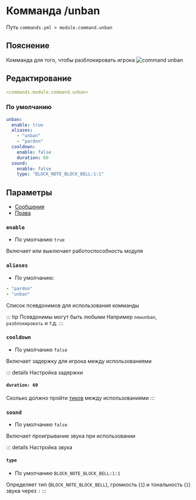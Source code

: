 # Комманда /unban
Путь `commands.yml > module.command.unban`

## Пояснение
Комманда для того, чтобы разблокировать игрока
![command unban](/commandunban.png)

## Редактирование
```yaml
<commands.module.command.unban>
```

### По умолчанию
```yaml
unban:
  enable: true
  aliases:
    - "unban"
    - "pardon"
  cooldown:
    enable: false
    duration: 60
  sound:
    enable: false
    type: "BLOCK_NOTE_BLOCK_BELL:1:1"
```

## Параметры

- [Сообщения](/ru/messages/ru_ru/module/command/unban/)
- [Права](/ru/permissions/module/command/unban/)

### `enable`
- По умолчанию `true`

Включает или выключает работоспособность модуля

### `aliases`
- По умолчанию:
```yaml
- "pardon"
- "unban"
```

Список псевдонимов для использования комманды

::: tip Псевдонимы могут быть любыми
Например `newunban`, `разблокировать` и т.д.
:::

### `cooldown`
- По умолчанию `false`

Включает задержку для игрока между использованиями

::: details Настройка задержки
#### `duration: 60`

Сколько должно пройти [тиков](https://ru.minecraft.wiki/w/%D0%A2%D0%B0%D0%BA%D1%82) между использованиями
:::

### `sound`
- По умолчанию `false`

Включает проигрывание звука при использовании

::: details Настройка звука
#### `type`
- По умолчанию `BLOCK_NOTE_BLOCK_BELL:1:1`

Определяет тип (`BLOCK_NOTE_BLOCK_BELL`), громкость (`1`) и тональность (`1`) звука через `:`
:::